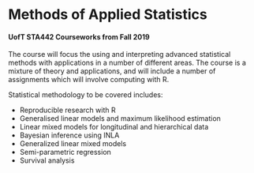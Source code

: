 # Methods of Applied Statistics
#### UofT STA442 Courseworks from Fall 2019

The course will focus the using and interpreting advanced statistical methods with applications in a number of different areas.
The course is a mixture of theory and applications, and will include a number of assignments which will involve computing with R.

Statistical methodology to be covered includes:
- Reproducible research with R
- Generalised linear models and maximum likelihood estimation
- Linear mixed models for longitudinal and hierarchical data
- Bayesian inference using INLA
- Generalized linear mixed models
- Semi-parametric regression
- Survival analysis
